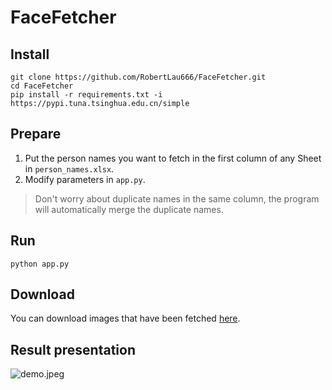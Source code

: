 # FaceFetcher
## Install
```
git clone https://github.com/RobertLau666/FaceFetcher.git
cd FaceFetcher
pip install -r requirements.txt -i https://pypi.tuna.tsinghua.edu.cn/simple
```
## Prepare
1. Put the person names you want to fetch in the first column of any Sheet in ```person_names.xlsx```.
2. Modify parameters in ```app.py```.
> Don't worry about duplicate names in the same column, the program will automatically merge the duplicate names.
## Run
```
python app.py
```
## Download
You can download images that have been fetched [here](https://drive.google.com/drive/folders/1JiR2HGW2DwlLVyxhAfPeI15_o-97nBC5?usp=sharing).
## Result presentation
![demo.jpeg](assets/demo_images/demo.webp)